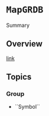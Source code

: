 # ``MapGRDB``

<!--@START_MENU_TOKEN@-->Summary<!--@END_MENU_TOKEN@-->

## Overview

[link](<doc:MapGRDBInfo>)

## Topics

### <!--@START_MENU_TOKEN@-->Group<!--@END_MENU_TOKEN@-->

- <!--@START_MENU_TOKEN@-->``Symbol``<!--@END_MENU_TOKEN@-->
